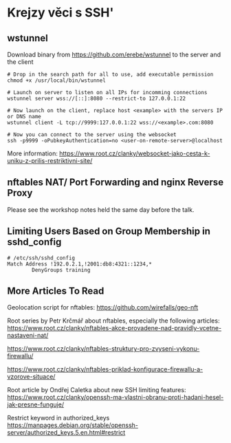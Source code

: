 # Krejzy věci s SSH'

## wstunnel

Download binary from https://github.com/erebe/wstunnel to the server and the client

```
# Drop in the search path for all to use, add executable permission
chmod +x /usr/local/bin/wstunnel

# Launch on server to listen on all IPs for incomming connections
wstunnel server wss://[::]:8080 --restrict-to 127.0.0.1:22

# Now launch on the client, replace host <example> with the servers IP or DNS name
wstunnel client -L tcp://9999:127.0.0.1:22 wss://<example>.com:8080

# Now you can connect to the server using the websocket
ssh -p9999 -oPubkeyAuthentication=no <user-on-remote-server>@localhost
```

More information: 
https://www.root.cz/clanky/websocket-jako-cesta-k-uniku-z-prilis-restriktivni-site/

## nftables NAT/ Port Forwarding and nginx Reverse Proxy

Please see the workshop notes held the same day before the talk.

## Limiting Users Based on Group Membership in sshd_config

```
# /etc/ssh/sshd_config
Match Address !192.0.2.1,!2001:db8:4321::1234,*
        DenyGroups training
```

## More Articles To Read

Geolocation script for nftables:
https://github.com/wirefalls/geo-nft

Root series by Petr Krčmář about nftables, especially the following articles:
https://www.root.cz/clanky/nftables-akce-provadene-nad-pravidly-vcetne-nastaveni-nat/

https://www.root.cz/clanky/nftables-struktury-pro-zvyseni-vykonu-firewallu/

https://www.root.cz/clanky/nftables-priklad-konfigurace-firewallu-a-vzorove-situace/

Root article by Ondřej Caletka about new SSH limiting features:
https://www.root.cz/clanky/openssh-ma-vlastni-obranu-proti-hadani-hesel-jak-presne-funguje/

Restrict keyword in authorized_keys
https://manpages.debian.org/stable/openssh-server/authorized_keys.5.en.html#restrict
